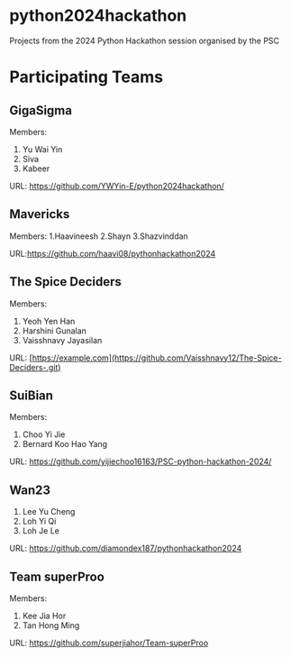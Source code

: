 # python2024hackathon
Projects from the 2024 Python Hackathon session organised by the PSC

# Participating Teams

## GigaSigma

Members:

1. Yu Wai Yin
2. Siva
3. Kabeer

URL: https://github.com/YWYin-E/python2024hackathon/

## Mavericks 

Members: 
1.Haavineesh
2.Shayn
3.Shazvinddan

URL:https://github.com/haavi08/pythonhackathon2024

## The Spice Deciders

Members:

1. Yeoh Yen Han 
2. Harshini Gunalan
3. Vaisshnavy Jayasilan

URL: [https://example.com](https://github.com/Vaisshnavy12/The-Spice-Deciders-.git)

## SuiBian

Members:

1. Choo Yi Jie
2. Bernard Koo Hao Yang

URL: https://github.com/yijiechoo16163/PSC-python-hackathon-2024/

## Wan23
1. Lee Yu Cheng
2. Loh Yi Qi
3. Loh Je Le

URL: https://github.com/diamondex187/pythonhackathon2024

## Team superProo

Members:

1) Kee Jia Hor
2) Tan Hong Ming

URL: https://github.com/superjiahor/Team-superProo
